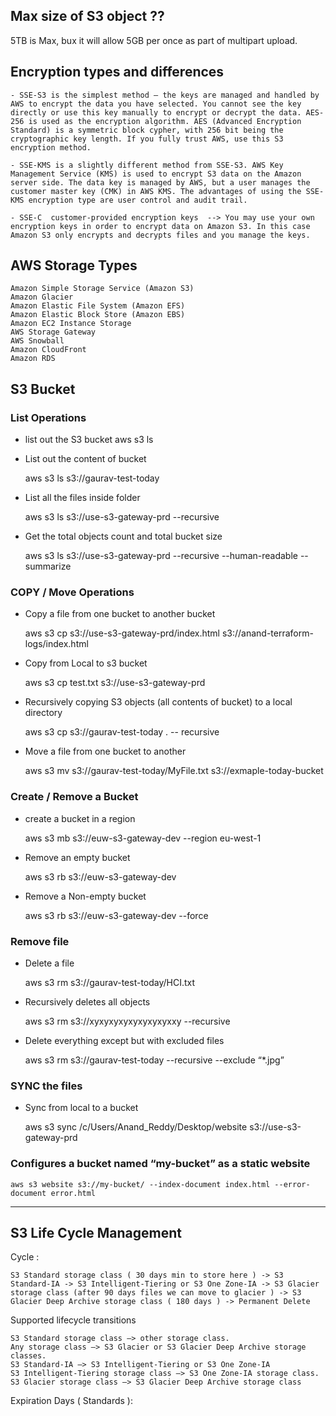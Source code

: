 ## Max size of S3 object ??

   5TB is Max, bux it will allow 5GB per once as part of multipart upload.

## Encryption types and differences

    - SSE-S3 is the simplest method – the keys are managed and handled by AWS to encrypt the data you have selected. You cannot see the key directly or use this key manually to encrypt or decrypt the data. AES-256 is used as the encryption algorithm. AES (Advanced Encryption Standard) is a symmetric block cypher, with 256 bit being the cryptographic key length. If you fully trust AWS, use this S3 encryption method.

    - SSE-KMS is a slightly different method from SSE-S3. AWS Key Management Service (KMS) is used to encrypt S3 data on the Amazon server side. The data key is managed by AWS, but a user manages the customer master key (CMK) in AWS KMS. The advantages of using the SSE-KMS encryption type are user control and audit trail.

    - SSE-C  customer-provided encryption keys  --> You may use your own encryption keys in order to encrypt data on Amazon S3. In this case Amazon S3 only encrypts and decrypts files and you manage the keys.

## AWS Storage Types

    Amazon Simple Storage Service (Amazon S3)
    Amazon Glacier
    Amazon Elastic File System (Amazon EFS)
    Amazon Elastic Block Store (Amazon EBS)
    Amazon EC2 Instance Storage
    AWS Storage Gateway
    AWS Snowball
    Amazon CloudFront
    Amazon RDS




## S3 Bucket

### List Operations

- list out the S3 bucket
    aws s3 ls 
   
- List out the content of bucket 

    aws s3 ls s3://gaurav-test-today
    
- List all the files inside folder

    aws s3 ls s3://use-s3-gateway-prd --recursive
    
- Get the total objects count and total bucket size

     aws s3 ls s3://use-s3-gateway-prd --recursive --human-readable --summarize
     
     
### COPY / Move Operations

 - Copy a file from one bucket to another bucket

    aws s3 cp s3://use-s3-gateway-prd/index.html s3://anand-terraform-logs/index.html
    
 - Copy from Local to s3 bucket

    aws s3 cp test.txt s3://use-s3-gateway-prd
    
 - Recursively copying S3 objects (all contents of bucket) to a local directory
 
    aws s3 cp s3://gaurav-test-today . -- recursive

 - Move a file from one bucket to another

    aws s3 mv s3://gaurav-test-today/MyFile.txt s3://exmaple-today-bucket
    
    
### Create / Remove a Bucket

 - create a bucket in a region
    
    aws s3 mb s3://euw-s3-gateway-dev --region eu-west-1
    
 - Remove an empty bucket

    aws s3 rb s3://euw-s3-gateway-dev
    
 -  Remove a Non-empty bucket
 
    aws s3 rb s3://euw-s3-gateway-dev --force
    
### Remove file

 - Delete a file
    
    aws s3 rm s3://gaurav-test-today/HCI.txt
    
 - Recursively deletes all objects

    aws s3 rm s3://xyxyxyxyxyxyxyxyxxy --recursive
    
 - Delete everything except but with excluded files

    aws s3 rm s3://gaurav-test-today --recursive --exclude “*.jpg”

    
### SYNC the files

 - Sync from local to a bucket

     aws s3 sync /c/Users/Anand_Reddy/Desktop/website s3://use-s3-gateway-prd
     

### Configures a bucket named “my-bucket” as a static website

    aws s3 website s3://my-bucket/ --index-document index.html --error-document error.html
    
    
    
----------------------------------------------------------------------------------------------------------------------------------

## S3 Life Cycle Management

Cycle :

    S3 Standard storage class ( 30 days min to store here ) -> S3 Standard-IA -> S3 Intelligent-Tiering or S3 One Zone-IA -> S3 Glacier storage class (after 90 days files we can move to glacier ) -> S3 Glacier Deep Archive storage class ( 180 days ) -> Permanent Delete

Supported lifecycle transitions

    S3 Standard storage class –> other storage class.
    Any storage class –> S3 Glacier or S3 Glacier Deep Archive storage classes.
    S3 Standard-IA –> S3 Intelligent-Tiering or S3 One Zone-IA
    S3 Intelligent-Tiering storage class –> S3 One Zone-IA storage class.
    S3 Glacier storage class –> S3 Glacier Deep Archive storage class
    
Expiration Days ( Standards ): 

    

